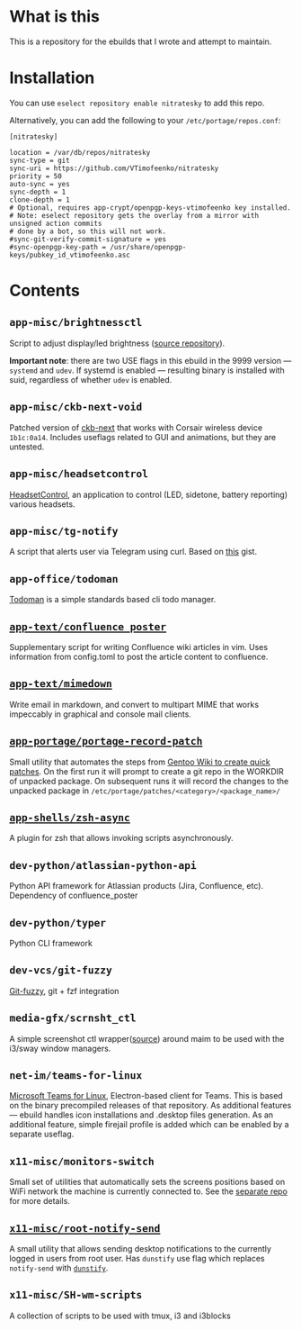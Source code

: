# What is this

This is a repository for the ebuilds that I wrote and attempt to maintain.

# Installation

You can use `eselect repository enable nitratesky` to add this repo.

Alternatively, you can add the following to your `/etc/portage/repos.conf`:


    [nitratesky]

    location = /var/db/repos/nitratesky
    sync-type = git
    sync-uri = https://github.com/VTimofeenko/nitratesky
    priority = 50
    auto-sync = yes
    sync-depth = 1
    clone-depth = 1
    # Optional, requires app-crypt/openpgp-keys-vtimofeenko key installed.
    # Note: eselect repository gets the overlay from a mirror with unsigned action commits
    # done by a bot, so this will not work.
    #sync-git-verify-commit-signature = yes
    #sync-openpgp-key-path = /usr/share/openpgp-keys/pubkey_id_vtimofeenko.asc


# Contents

## `app-misc/brightnessctl`

Script to adjust display/led brightness ([source repository](https://github.com/Hummer12007/brightnessctl)).

**Important note**: there are two USE flags in this ebuild in the 9999 version — `systemd` and `udev`. If systemd is enabled — resulting binary is installed with suid, regardless of whether `udev` is enabled.

## `app-misc/ckb-next-void`

Patched version of [ckb-next](https://github.com/ckb-next/ckb-next) that works with Corsair wireless device `1b1c:0a14`. Includes useflags related to GUI and animations, but they are untested.

## `app-misc/headsetcontrol`

[HeadsetControl](https://github.com/Sapd/HeadsetControl), an application to control (LED, sidetone, battery reporting) various headsets.

## `app-misc/tg-notify`

A script that alerts user via Telegram using curl. Based on [this](https://gist.github.com/VTimofeenko/bb2725beb6f321c4c065055deca8bacd) gist.

## `app-office/todoman`

[Todoman](https://github.com/pimutils/todoman) is a simple standards based cli todo manager.

## [`app-text/confluence_poster`](https://github.com/VTimofeenko/confluence_poster)

Supplementary script for writing Confluence wiki articles in vim. Uses information from config.toml to post the article content to confluence.

## [`app-text/mimedown`](https://github.com/begriffs/mimedown)

Write email in markdown, and convert to multipart MIME that works impeccably in graphical and console mail clients.

## [`app-portage/portage-record-patch`](https://github.com/VTimofeenko/portage-record-patch)

Small utility that automates the steps from [Gentoo Wiki to create quick patches](https://wiki.gentoo.org/wiki/Patches). On the first run it will prompt to create a git repo in the WORKDIR of unpacked package. On subsequent runs it will record the changes to the unpacked package in `/etc/portage/patches/<category>/<package_name>/`

## [`app-shells/zsh-async`](https://github.com/mafredri/zsh-async)

A plugin for zsh that allows invoking scripts asynchronously.

## `dev-python/atlassian-python-api`

Python API framework for Atlassian products (Jira, Confluence, etc). Dependency of confluence_poster

## `dev-python/typer`

Python CLI framework

## `dev-vcs/git-fuzzy`

[Git-fuzzy](https://github.com/bigH/git-fuzzy), git + fzf integration

## `media-gfx/scrnsht_ctl`

A simple screenshot ctl wrapper([source](https://gist.github.com/VTimofeenko/87940496bd6bb9eec7f397bfe2ffe411)) around maim to be used with the i3/sway window managers.

## `net-im/teams-for-linux`

[Microsoft Teams for Linux](https://github.com/IsmaelMartinez/teams-for-linux), Electron-based client for Teams. This is based on the binary precompiled releases of that repository. As additional features — ebuild handles icon installations and .desktop files generation. As an additional feature, simple firejail profile is added which can be enabled by a separate useflag.

## `x11-misc/monitors-switch`

Small set of utilities that automatically sets the screens positions based on WiFi network the machine is currently connected to. See the [separate repo](https://github.com/VTimofeenko/monitors-switch) for more details.

## [`x11-misc/root-notify-send`]()

A small utility that allows sending desktop notifications to the currently logged in users from root user. Has `dunstify` use flag which replaces `notify-send` with [`dunstify`](https://github.com/dunst-project/dunst).

## `x11-misc/SH-wm-scripts`

A collection of scripts to be used with tmux, i3 and i3blocks


